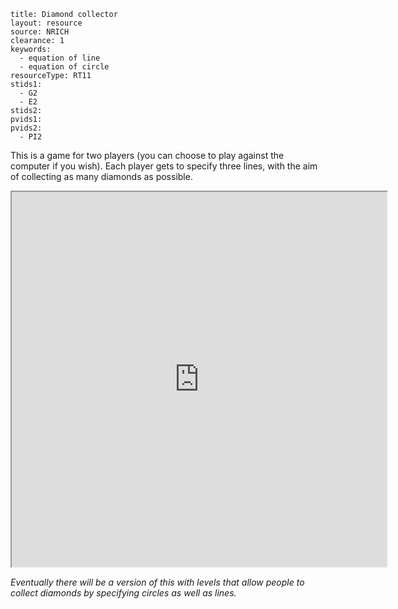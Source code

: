 ````
title: Diamond collector
layout: resource
source: NRICH
clearance: 1
keywords:
  - equation of line
  - equation of circle
resourceType: RT11
stids1:
  - G2
  - E2
stids2:
pvids1:
pvids2:
  - PI2

````

This is a game for two players (you can choose to play against the computer if you wish).  Each player gets to specify three lines, with the aim of collecting as many diamonds as possible.

<div class="row-fluid">
<iframe src="http://nrich.maths.org/content/id/5725/DiamondLinesNew.swf" style="width:600px; height:600px" class="nrich-embed"></iframe>
</div>

_Eventually there will be a version of this with levels that allow people to collect diamonds by specifying circles as well as lines._
